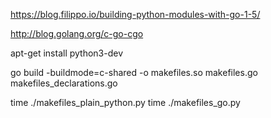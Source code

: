

https://blog.filippo.io/building-python-modules-with-go-1-5/

http://blog.golang.org/c-go-cgo

apt-get install python3-dev

go build -buildmode=c-shared -o makefiles.so makefiles.go makefiles_declarations.go 

time ./makefiles_plain_python.py 
time ./makefiles_go.py 
